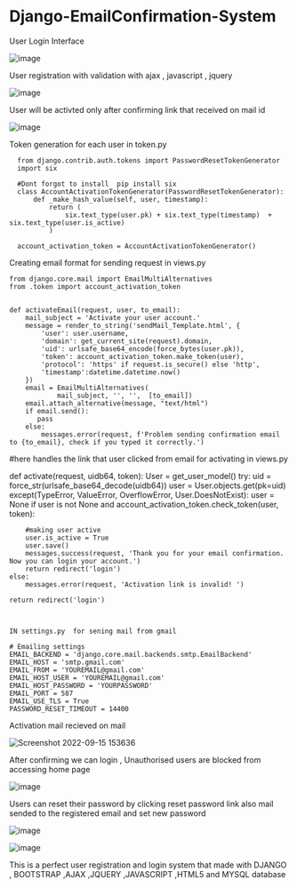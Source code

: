 # Django-EmailConfirmation-System

 User Login Interface 

![image](https://user-images.githubusercontent.com/73699937/190372901-b02e0988-90db-4296-bed4-5779b89da212.png)

User registration with validation with ajax , javascript , jquery

![image](https://user-images.githubusercontent.com/73699937/190373259-f6b65144-965c-4909-8746-8f40eb0549be.png)

User will be activted only after confirming link that received on mail id

![image](https://user-images.githubusercontent.com/73699937/190373820-59a96a29-c319-4958-a209-fd592e35366c.png)


Token generation for each user in token.py

      from django.contrib.auth.tokens import PasswordResetTokenGenerator
      import six  

      #Dont forgot to install  pip install six
      class AccountActivationTokenGenerator(PasswordResetTokenGenerator):
          def _make_hash_value(self, user, timestamp):
              return (
                  six.text_type(user.pk) + six.text_type(timestamp)  + six.text_type(user.is_active)
              )

      account_activation_token = AccountActivationTokenGenerator()
      
Creating email format for sending request in views.py

    from django.core.mail import EmailMultiAlternatives
    from .token import account_activation_token
    
    
    def activateEmail(request, user, to_email):
        mail_subject = 'Activate your user account.'
        message = render_to_string('sendMail_Template.html', {
            'user': user.username,
            'domain': get_current_site(request).domain,
            'uid': urlsafe_base64_encode(force_bytes(user.pk)),
            'token': account_activation_token.make_token(user),
            'protocol': 'https' if request.is_secure() else 'http',
            'timestamp':datetime.datetime.now()
        })
        email = EmailMultiAlternatives(
                mail_subject, '', '',  [to_email])
        email.attach_alternative(message, "text/html")
        if email.send():
           pass
        else:
            messages.error(request, f'Problem sending confirmation email to {to_email}, check if you typed it correctly.')
            
 
#here handles the link that user clicked from email for activating in views.py

def activate(request, uidb64, token):
    User = get_user_model()
    try:
        uid = force_str(urlsafe_base64_decode(uidb64))
        user = User.objects.get(pk=uid)
    except(TypeError, ValueError, OverflowError, User.DoesNotExist):
        user = None
    if user is not None and account_activation_token.check_token(user, token):
    
        #making user active
        user.is_active = True
        user.save()
        messages.success(request, 'Thank you for your email confirmation. Now you can login your account.')
        return redirect('login')
    else:
        messages.error(request, 'Activation link is invalid! ')
    
    return redirect('login')  
    
    
    
    IN settings.py  for sening mail from gmail
    
    # Emailing settings
    EMAIL_BACKEND = 'django.core.mail.backends.smtp.EmailBackend'
    EMAIL_HOST = 'smtp.gmail.com'
    EMAIL_FROM = 'YOUREMAIL@gmail.com'
    EMAIL_HOST_USER = 'YOUREMAIL@gmail.com'
    EMAIL_HOST_PASSWORD = 'YOURPASSWORD'
    EMAIL_PORT = 587
    EMAIL_USE_TLS = True
    PASSWORD_RESET_TIMEOUT = 14400
    
    
Activation mail recieved on mail
    
   ![Screenshot 2022-09-15 153636](https://user-images.githubusercontent.com/73699937/190377056-df24117e-b4f0-47e7-bb32-ac7d1a687efc.png)


 

After confirming we can login , Unauthorised users are blocked from accessing home page

![image](https://user-images.githubusercontent.com/73699937/190376206-ee14564d-17f3-440f-85d6-4f0895760e53.png)


Users can reset their password by clicking reset password link also mail sended to the registered email and set new password

![image](https://user-images.githubusercontent.com/73699937/190376507-9a5fd22c-caf9-4be6-b4f2-d4e2e839a6a1.png)

![image](https://user-images.githubusercontent.com/73699937/190377137-e793a937-2d21-40e3-83d5-dc8c497aa601.png)


This is a perfect user registration and login system that made with DJANGO , BOOTSTRAP ,AJAX ,JQUERY ,JAVASCRIPT ,HTML5 and MYSQL database
